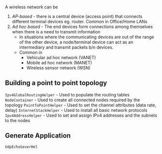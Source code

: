 A wireless network can be 
1. *AP-based* - there is a central device (access point) that connects different terminal devices eg. router. Common in Office/Home LANs
2. *Ad hoc based*  - The end devices form connections among themselves when there is a need to transmit information
	- In situations where the communicating devices are out of the range of the other device, a node/terminal device can act as an intermediary and transmit packets b/n devices. 
	- Common in 
		- Vehicular ad hoc network (VANET)
		- Mobile ad hoc network (MANET)
		- Wireless sensor network (WSN)

## Building a point to point topology
`Ipv4GlobalRoutingHelper` - Used to populate the routing tables
`NodeContainer` - Used to create all connected nodes required by the topology
`PointToPointHelper` - Used to set the channel attributes (data rate, delay)
`InternetStackHelper` - Used to install all basic network protocols
`Ipv4AddressHelper` - Used to set and assign IPv4 addresses and the subnets to the nodes

## Generate Application
`UdpEchoSeverHel`